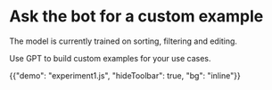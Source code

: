 # Ask the bot for a custom example

The model is currently trained on sorting, filtering and editing.

<p class="description">Use GPT to build custom examples for your use cases.</p>

{{"demo": "experiment1.js", "hideToolbar": true, "bg": "inline"}}
